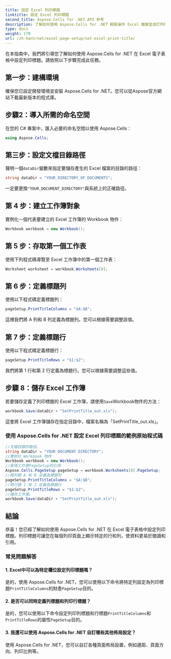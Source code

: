 ```yaml
---
title: 設定 Excel 列印標題
linktitle: 設定 Excel 列印標題
second_title: Aspose.Cells for .NET API 參考
description: 了解如何使用 Aspose.Cells for .NET 輕鬆操作 Excel 檔案並自訂列印選項。
type: docs
weight: 170
url: /zh-hant/net/excel-page-setup/set-excel-print-title/
---
```

在本指南中，我們將引導您了解如何使用 Aspose.Cells for .NET 在 Excel 電子表格中設定列印標題。請依照以下步驟完成此任務。

## 第一步：建構環境

確保您已設定開發環境並安裝 Aspose.Cells for .NET。您可以從Aspose官方網站下載最新版本的程式庫。

## 步驟2：導入所需的命名空間

在您的 C# 專案中，匯入必要的命名空間以使用 Aspose.Cells：

```csharp
using Aspose.Cells;
```

## 第三步：設定文檔目錄路徑

聲明一個`dataDir`變數來指定要儲存產生的 Excel 檔案的目錄的路徑：

```csharp
string dataDir = "YOUR_DIRECTORY_OF_DOCUMENTS";
```

一定要更換`"YOUR_DOCUMENT_DIRECTORY"`與系統上的正確路徑。

## 第 4 步：建立工作簿對象

實例化一個代表要建立的 Excel 工作簿的 Workbook 物件：

```csharp
Workbook workbook = new Workbook();
```

## 第 5 步：存取第一個工作表

使用下列程式碼導覽至 Excel 工作簿中的第一個工作表：

```csharp
Worksheet worksheet = workbook.Worksheets[0];
```

## 第 6 步：定義標題列

使用以下程式碼定義標題列：

```csharp
pageSetup.PrintTitleColumns = "$A:$B";
```

這裡我們將 A 列和 B 列定義為標題列。您可以根據需要調整該值。

## 第 7 步：定義標題行

使用以下程式碼定義標題行：

```csharp
pageSetup.PrintTitleRows = "$1:$2";
```

我們將第 1 行和第 2 行定義為標題行。您可以根據需要調整這些值。

## 步驟 8：儲存 Excel 工作簿

若要儲存定義了列印標題的 Excel 工作簿，請使用`Save`Workbook物件的方法：

```csharp
workbook.Save(dataDir + "SetPrintTitle_out.xls");
```

這會將 Excel 工作簿儲存在指定目錄中，檔案名稱為「SetPrintTitle_out.xls」。

### 使用 Aspose.Cells for .NET 設定 Excel 列印標題的範例原始程式碼 
```csharp
//文檔目錄的路徑。
string dataDir = "YOUR DOCUMENT DIRECTORY";
//實例化 Workbook 物件
Workbook workbook = new Workbook();
//取得工作表PageSetup的引用
Aspose.Cells.PageSetup pageSetup = workbook.Worksheets[0].PageSetup;
//將列號 A 和 B 定義為標題列
pageSetup.PrintTitleColumns = "$A:$B";
//將行號 1 和 2 定義為標題行
pageSetup.PrintTitleRows = "$1:$2";
//儲存工作簿。
workbook.Save(dataDir + "SetPrintTitle_out.xls");
```

## 結論

恭喜！您已經了解如何使用 Aspose.Cells for .NET 在 Excel 電子表格中設定列印標題。列印標題可讓您在每個列印頁面上顯示特定的行和列，使資料更易於閱讀和引用。

### 常見問題解答

#### 1. Excel中可以為特定欄位設定列印標題嗎？

是的，使用 Aspose.Cells for .NET，您可以使用以下命令將特定列設定為列印標題`PrintTitleColumns`的財產`PageSetup`目的。

#### 2. 是否可以同時定義列標題和列印行標題？

是的，您可以使用以下命令設定列印列標題和行標題`PrintTitleColumns`和`PrintTitleRows`的屬性`PageSetup`目的。

#### 3. 我還可以使用 Aspose.Cells for .NET 自訂哪些其他佈局設定？

使用 Aspose.Cells for .NET，您可以自訂各種頁面佈局設置，例如邊距、頁面方向、列印比例等。